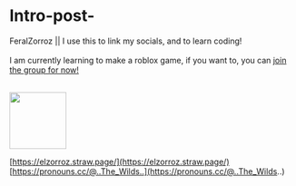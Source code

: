 # Intro-post-
FeralZorroz || I use this to link my socials, and to learn coding!
<br> </br>
I am currently learning to make a roblox game, if you want to, you can [join the group for now!](https://www.roblox.com/communities/34776072/Psittacine-Paradise-Roleplay-WIP#!/about)

<br> 
<img src="https://i.pinimg.com/736x/be/da/c0/bedac06fe7f3f57d9a5fa0678ee09cbb.jpg" height="100" width="100"/>
<br>

[https://elzorroz.straw.page/](https://elzorroz.straw.page/)
<br>
[https://pronouns.cc/@..The_Wilds..](https://pronouns.cc/@..The_Wilds..)
